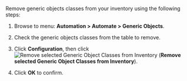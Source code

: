 Remove generic objects classes from your inventory using the following steps:

1.  Browse to menu: **Automation > Automate > Generic Objects**.

2.  Check the generic objects classes from the table to remove.

3.  Click **Configuration**, then click
    ![Remove selected Generic Object Classes from Inventory](../images/2098.png) (**Remove selected Generic Object Classes from Inventory**).

4.  Click **OK** to confirm.
